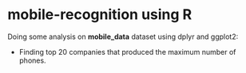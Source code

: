 # mobile-recognition using R
Doing some analysis on **mobile_data** dataset using dplyr and ggplot2:
- Finding top 20 companies that produced the maximum number of phones.
